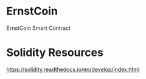 # ErnstCoin
ErnstCoin Smart Contract

# Solidity Resources
https://solidity.readthedocs.io/en/develop/index.html
